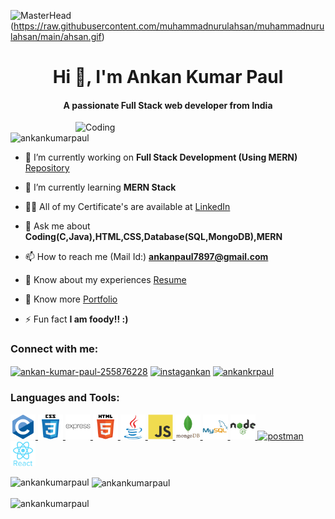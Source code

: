 ![MasterHead](https://drive.google.com/file/d/1Apr0mU-q_CkP7L8W8-FBi7BdS5FDsmBi/view?usp=drive_link)(https://raw.githubusercontent.com/muhammadnurulahsan/muhammadnurulahsan/main/ahsan.gif)
<h1 align="center">Hi 👋, I'm Ankan Kumar Paul</h1>
<h4 align="center">A passionate Full Stack web developer from India</h4>
<img align="right" alt="Coding" width="400" src="https://camo.githubusercontent.com/9792d43627b178fd4a45bcabb3647d7b34a62d64baf96a19abf6ea19d5cea8dd/68747470733a2f2f63646e2e6472696262626c652e636f6d2f75736572732f313138373833362f73637265656e73686f74732f363533393432392f70726f6772616d65722e676966">

<p align="left"> <img src="https://komarev.com/ghpvc/?username=ankankumarpaul&label=Profile%20views&color=0e75b6&style=flat" alt="ankankumarpaul" /> </p>

- 🔭 I’m currently working on **Full Stack Development   (Using MERN)** [Repository ](https://github.com/AnkanKumarPaul/MERN-Full-Stack-OBD-tution)

- 🌱 I’m currently learning **MERN Stack**

- 👨‍💻 All of my Certificate's are available at [LinkedIn](https://www.linkedin.com/in/ankan-kumar-paul-255876228?utm_source=share&utm_campaign=share_via&utm_content=profile&utm_medium=android_app&original_referer=https%3A%2F%2Fgithub.com%2F)

- 💬 Ask me about **Coding(C,Java),HTML,CSS,Database(SQL,MongoDB),MERN**

- 📫 How to reach me (Mail Id:) **ankanpaul7897@gmail.com**

- 📄 Know about my experiences  [Resume](https://drive.google.com/drive/folders/1y2P6SX334z9tlRW3ztklKCHiCvPPuocx?usp=drive_link)

- 📜 Know more [Portfolio](https://portfolioofankankumarpaul.netlify.app/)

- ⚡ Fun fact **I am foody!! :)**

<h3 align="left">Connect with me:</h3>
<p align="left">
<a href="https://linkedin.com/in/ankan-kumar-paul-255876228" target="blank"><img align="center" src="https://raw.githubusercontent.com/rahuldkjain/github-profile-readme-generator/master/src/images/icons/Social/linked-in-alt.svg" alt="ankan-kumar-paul-255876228" height="30" width="40" /></a>
<a href="https://instagram.com/instagankan" target="blank"><img align="center" src="https://raw.githubusercontent.com/rahuldkjain/github-profile-readme-generator/master/src/images/icons/Social/instagram.svg" alt="instagankan" height="30" width="40" /></a>
<a href="https://www.hackerrank.com/ankankrpaul" target="blank"><img align="center" src="https://raw.githubusercontent.com/rahuldkjain/github-profile-readme-generator/master/src/images/icons/Social/hackerrank.svg" alt="ankankrpaul" height="30" width="40" /></a>
</p>

<h3 align="left">Languages and Tools:</h3>
<p align="left"> <a href="https://www.cprogramming.com/" target="_blank" rel="noreferrer"> <img src="https://raw.githubusercontent.com/devicons/devicon/master/icons/c/c-original.svg" alt="c" width="40" height="40"/> </a> <a href="https://www.w3schools.com/css/" target="_blank" rel="noreferrer"> <img src="https://raw.githubusercontent.com/devicons/devicon/master/icons/css3/css3-original-wordmark.svg" alt="css3" width="40" height="40"/> </a> <a href="https://expressjs.com" target="_blank" rel="noreferrer"> <img src="https://raw.githubusercontent.com/devicons/devicon/master/icons/express/express-original-wordmark.svg" alt="express" width="40" height="40"/> </a> <a href="https://www.w3.org/html/" target="_blank" rel="noreferrer"> <img src="https://raw.githubusercontent.com/devicons/devicon/master/icons/html5/html5-original-wordmark.svg" alt="html5" width="40" height="40"/> </a> <a href="https://www.java.com" target="_blank" rel="noreferrer"> <img src="https://raw.githubusercontent.com/devicons/devicon/master/icons/java/java-original.svg" alt="java" width="40" height="40"/> </a> <a href="https://developer.mozilla.org/en-US/docs/Web/JavaScript" target="_blank" rel="noreferrer"> <img src="https://raw.githubusercontent.com/devicons/devicon/master/icons/javascript/javascript-original.svg" alt="javascript" width="40" height="40"/> </a> <a href="https://www.mongodb.com/" target="_blank" rel="noreferrer"> <img src="https://raw.githubusercontent.com/devicons/devicon/master/icons/mongodb/mongodb-original-wordmark.svg" alt="mongodb" width="40" height="40"/> </a> <a href="https://www.mysql.com/" target="_blank" rel="noreferrer"> <img src="https://raw.githubusercontent.com/devicons/devicon/master/icons/mysql/mysql-original-wordmark.svg" alt="mysql" width="40" height="40"/> </a> <a href="https://nodejs.org" target="_blank" rel="noreferrer"> <img src="https://raw.githubusercontent.com/devicons/devicon/master/icons/nodejs/nodejs-original-wordmark.svg" alt="nodejs" width="40" height="40"/> </a> <a href="https://postman.com" target="_blank" rel="noreferrer"> <img src="https://www.vectorlogo.zone/logos/getpostman/getpostman-icon.svg" alt="postman" width="40" height="40"/> </a> <a href="https://reactjs.org/" target="_blank" rel="noreferrer"> <img src="https://raw.githubusercontent.com/devicons/devicon/master/icons/react/react-original-wordmark.svg" alt="react" width="40" height="40"/> </a> </p>

<p><img align="left" src="https://github-readme-stats.vercel.app/api/top-langs?username=ankankumarpaul&show_icons=true&locale=en&layout=compact" alt="ankankumarpaul" /></p>

<p>&nbsp;<img align="center" src="https://github-readme-stats.vercel.app/api?username=ankankumarpaul&show_icons=true&locale=en" alt="ankankumarpaul" /></p>

<p><img align="center" src="https://github-readme-streak-stats.herokuapp.com/?user=ankankumarpaul&" alt="ankankumarpaul" /></p>
